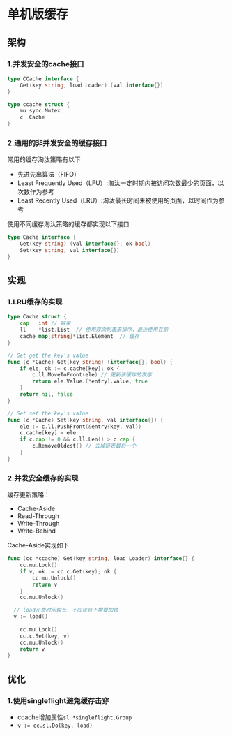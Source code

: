 # 单机版缓存

## 架构

### 1.并发安全的cache接口

```go
type CCache interface {
	Get(key string, load Loader) (val interface{})
}

type ccache struct {
	mu sync.Mutex
	c  Cache
}
```

### 2.通用的非并发安全的缓存接口

常用的缓存淘汰策略有以下

- 先进先出算法（FIFO）
- Least Frequently Used（LFU）:淘汰一定时期内被访问次数最少的页面，以次数作为参考
- Least Recently Used（LRU）:淘汰最长时间未被使用的页面，以时间作为参考

使用不同缓存淘汰策略的缓存都实现以下接口

```go
type Cache interface {
	Get(key string) (val interface{}, ok bool)
	Set(key string, val interface{})
}
```

## 实现

### 1.LRU缓存的实现

```go
type Cache struct {
	cap   int // 容量
	ll    *list.List  // 使用双向列表来排序，最近使用在前
	cache map[string]*list.Element  // 缓存
}

// Get get the key's value
func (c *Cache) Get(key string) (interface{}, bool) {
	if ele, ok := c.cache[key]; ok {
		c.ll.MoveToFront(ele) // 更新该缓存的次序
		return ele.Value.(*entry).value, true
	}
	return nil, false
}

// Set set the key's value
func (c *Cache) Set(key string, val interface{}) {
	ele := c.ll.PushFront(&entry{key, val})
	c.cache[key] = ele
	if c.cap != 0 && c.ll.Len() > c.cap {
		c.RemoveOldest() // 去掉链表最后一个
	}
}
```

### 2.并发安全缓存的实现

缓存更新策略：

- Cache-Aside
- Read-Through
- Write-Through
- Write-Behind

Cache-Aside实现如下

```go
func (cc *ccache) Get(key string, load Loader) interface{} {
	cc.mu.Lock()
	if v, ok := cc.c.Get(key); ok {
		cc.mu.Unlock()
		return v
	}
	cc.mu.Unlock()

  // load花费时间较长，不应该且不需要加锁
  v := load()
  
	cc.mu.Lock()
	cc.c.Set(key, v)
	cc.mu.Unlock()
	return v
}
```

## 优化

### 1.使用singleflight避免缓存击穿

- ccache增加属性`sl *singleflight.Group`
- `v := cc.sl.Do(key, load)`

